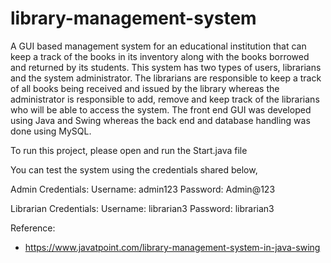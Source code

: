 # library-management-system
A GUI based management system for an educational institution that can keep a track of the books in its inventory along with the books borrowed and returned by its students. This system has two types of users, librarians and the system administrator. The librarians are responsible to keep a track of all books being received and issued by the library whereas the administrator is responsible to add, remove and keep track of the librarians who will be able to access the system. The front end GUI was developed using Java and Swing whereas the back end and database handling was done using MySQL.

To run this project, please open and run the Start.java file

You can test the system using the credentials shared below,

Admin Credentials:
Username: admin123
Password: Admin@123

Librarian Credentials:
Username: librarian3
Password: librarian3

Reference:
- https://www.javatpoint.com/library-management-system-in-java-swing
